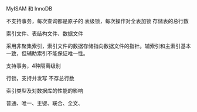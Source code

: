 MyISAM 和 InnoDB

不支持事务，每次查询都是原子的
表级锁，每次操作对全表加锁
存储表的总行数

索引文件、表结构文件、数据文件

采用非聚集索引，索引文件的数据存储指向数据文件的指针。辅索引和主索引基本一致，但辅助索引不能保证唯一性。





支持事务，4种隔离级别

行锁，支持并发写
不存总行数





索引类型及对数据库的性能的影响

普通、唯一、主键、联合、全文、





















